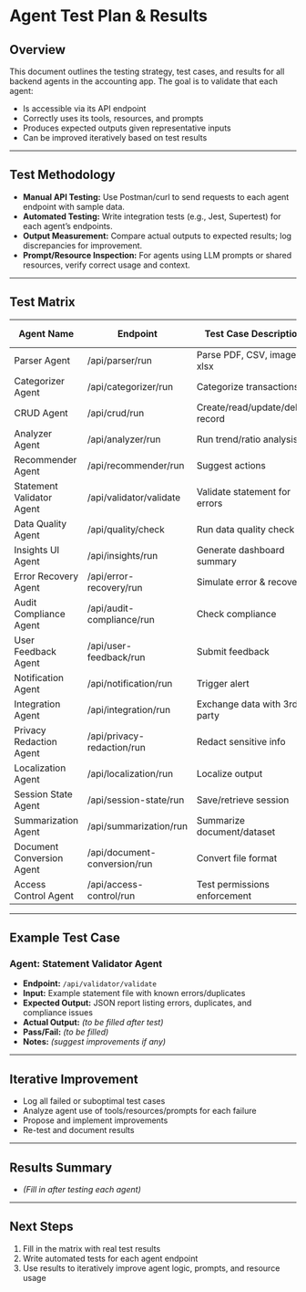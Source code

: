 # Agent Test Plan & Results

## Overview
This document outlines the testing strategy, test cases, and results for all backend agents in the accounting app. The goal is to validate that each agent:
- Is accessible via its API endpoint
- Correctly uses its tools, resources, and prompts
- Produces expected outputs given representative inputs
- Can be improved iteratively based on test results

---

## Test Methodology
- **Manual API Testing:** Use Postman/curl to send requests to each agent endpoint with sample data.
- **Automated Testing:** Write integration tests (e.g., Jest, Supertest) for each agent’s endpoints.
- **Output Measurement:** Compare actual outputs to expected results; log discrepancies for improvement.
- **Prompt/Resource Inspection:** For agents using LLM prompts or shared resources, verify correct usage and context.

---

## Test Matrix
| Agent Name                | Endpoint                   | Test Case Description                        | Input Example      | Expected Output / Behavior                  | Actual Output | Pass/Fail | Notes/Improvements |
|--------------------------|----------------------------|----------------------------------------------|--------------------|---------------------------------------------|--------------|-----------|--------------------|
| Parser Agent             | /api/parser/run            | Parse PDF, CSV, image, xlsx                  | `sample.pdf`       | Extracted text/tables                       |              |           |                    |
| Categorizer Agent        | /api/categorizer/run       | Categorize transactions                      | `txn list`         | Standardized categories                     |              |           |                    |
| CRUD Agent               | /api/crud/run              | Create/read/update/delete record              | `record data`      | Success + audit trail                       |              |           |                    |
| Analyzer Agent           | /api/analyzer/run          | Run trend/ratio analysis                     | `financials`       | Analysis result                             |              |           |                    |
| Recommender Agent        | /api/recommender/run       | Suggest actions                              | `context`          | Actionable recommendations                  |              |           |                    |
| Statement Validator Agent| /api/validator/validate    | Validate statement for errors                | `statement`        | Error/duplication report                    |              |           |                    |
| Data Quality Agent       | /api/quality/check         | Run data quality check                       | `raw data`         | Cleaned/validated data                      |              |           |                    |
| Insights UI Agent        | /api/insights/run          | Generate dashboard summary                   | `structured data`  | Dashboard config/summary                    |              |           |                    |
| Error Recovery Agent     | /api/error-recovery/run    | Simulate error & recovery                    | `failure event`    | Recovery action taken/logged                |              |           |                    |
| Audit Compliance Agent   | /api/audit-compliance/run  | Check compliance                             | `txn/changes`      | Compliance/audit log                        |              |           |                    |
| User Feedback Agent      | /api/user-feedback/run     | Submit feedback                              | `feedback`         | Feedback stored/acknowledged                |              |           |                    |
| Notification Agent       | /api/notification/run      | Trigger alert                                | `event`            | Notification sent/logged                    |              |           |                    |
| Integration Agent        | /api/integration/run       | Exchange data with 3rd party                 | `external data`    | Integration success/failure                 |              |           |                    |
| Privacy Redaction Agent  | /api/privacy-redaction/run | Redact sensitive info                        | `PII data`         | Redacted output                             |              |           |                    |
| Localization Agent       | /api/localization/run      | Localize output                              | `en-US data`       | Localized output                            |              |           |                    |
| Session State Agent      | /api/session-state/run     | Save/retrieve session                        | `session data`     | Session state updated/retrieved             |              |           |                    |
| Summarization Agent      | /api/summarization/run     | Summarize document/dataset                   | `long text`        | Concise summary                             |              |           |                    |
| Document Conversion Agent| /api/document-conversion/run| Convert file format                         | `csv/pdf`          | Converted file                              |              |           |                    |
| Access Control Agent     | /api/access-control/run    | Test permissions enforcement                 | `user/role`        | Access granted/denied                       |              |           |                    |

---

## Example Test Case
### Agent: Statement Validator Agent
- **Endpoint:** `/api/validator/validate`
- **Input:** Example statement file with known errors/duplicates
- **Expected Output:** JSON report listing errors, duplicates, and compliance issues
- **Actual Output:** _(to be filled after test)_
- **Pass/Fail:** _(to be filled)_
- **Notes:** _(suggest improvements if any)_

---

## Iterative Improvement
- Log all failed or suboptimal test cases
- Analyze agent use of tools/resources/prompts for each failure
- Propose and implement improvements
- Re-test and document results

---

## Results Summary
- _(Fill in after testing each agent)_

---

## Next Steps
1. Fill in the matrix with real test results
2. Write automated tests for each agent endpoint
3. Use results to iteratively improve agent logic, prompts, and resource usage
